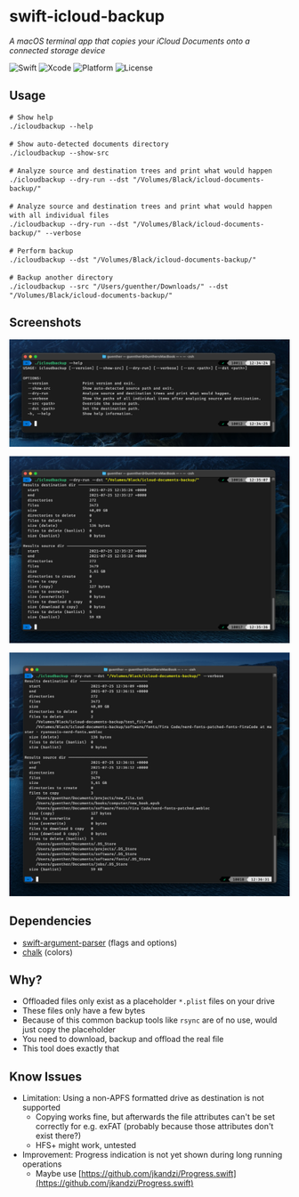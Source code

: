 # swift-icloud-backup

*A macOS terminal app that copies your iCloud Documents onto a connected storage device*

![Swift](https://img.shields.io/badge/swift-5.4-orange.svg)
![Xcode](https://img.shields.io/badge/xcode-12.5.1-brightgreen.svg)
![Platform](https://img.shields.io/badge/platform-macOS-lightgrey.svg)
![License](https://img.shields.io/badge/license-MIT-blue.svg)

## Usage

```shell
# Show help
./icloudbackup --help

# Show auto-detected documents directory
./icloudbackup --show-src

# Analyze source and destination trees and print what would happen
./icloudbackup --dry-run --dst "/Volumes/Black/icloud-documents-backup/"

# Analyze source and destination trees and print what would happen with all individual files
./icloudbackup --dry-run --dst "/Volumes/Black/icloud-documents-backup/" --verbose

# Perform backup
./icloudbackup --dst "/Volumes/Black/icloud-documents-backup/"

# Backup another directory
./icloudbackup --src "/Users/guenther/Downloads/" --dst "/Volumes/Black/icloud-documents-backup/"
```

## Screenshots

![screenshot1](/screenshots/1.png?raw=true "Screenshot 1")

![screenshot2](/screenshots/2.png?raw=true "Screenshot 2")

![screenshot3](/screenshots/3.png?raw=true "Screenshot 3")

## Dependencies

- [swift-argument-parser](https://github.com/apple/swift-argument-parser) (flags and options)
- [chalk](https://github.com/mxcl/Chalk) (colors)

## Why?

- Offloaded files only exist as a placeholder `*.plist` files on your drive
- These files only have a few bytes
- Because of this common backup tools like `rsync` are of no use, would just copy the placeholder
- You need to download, backup and offload the real file
- This tool does exactly that

## Know Issues

- Limitation: Using a non-APFS formatted drive as destination is not supported
    - Copying works fine, but afterwards the file attributes can't be set correctly for e.g. exFAT (probably because those attributes don't exist there?)
    - HFS+ might work, untested
- Improvement: Progress indication is not yet shown during long running operations
    - Maybe use [https://github.com/jkandzi/Progress.swift](https://github.com/jkandzi/Progress.swift)
